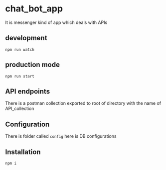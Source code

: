 # chat_bot_app
It is messenger kind of app which deals with APIs

## development
`npm run watch`

## production mode
`npm run start`

## API endpoints
There is a postman collection exported to root of directory with the name of API_collection

## Configuration
There is folder called `config` here is DB configurations

## Installation
`npm i `
